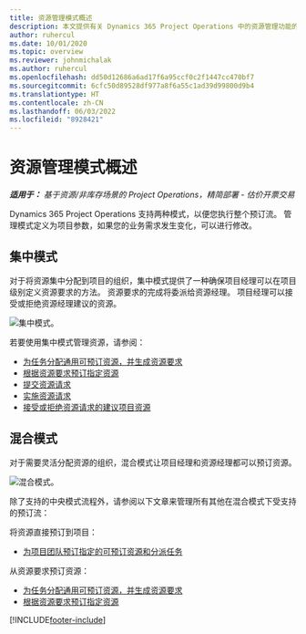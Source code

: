 ```yaml
---
title: 资源管理模式概述
description: 本文提供有关 Dynamics 365 Project Operations 中的资源管理功能的信息。
author: ruhercul
ms.date: 10/01/2020
ms.topic: overview
ms.reviewer: johnmichalak
ms.author: ruhercul
ms.openlocfilehash: dd50d12686a6ad17f6a95ccf0c2f1447cc470bf7
ms.sourcegitcommit: 6cfc50d89528df977a8f6a55c1ad39d99800d9b4
ms.translationtype: HT
ms.contentlocale: zh-CN
ms.lasthandoff: 06/03/2022
ms.locfileid: "8928421"
---
```

# <a name="resource-management-modes-overview"></a>资源管理模式概述

_**适用于：** 基于资源/非库存场景的 Project Operations，精简部署 - 估价开票交易_


Dynamics 365 Project Operations 支持两种模式，以便您执行整个预订流。 管理模式定义为项目参数，如果您的业务需求发生变化，可以进行修改。    

## <a name="central-mode"></a>集中模式
对于将资源集中分配到项目的组织，集中模式提供了一种确保项目经理可以在项目级别定义资源要求的方法。 资源要求的完成将委派给资源经理。 项目经理可以接受或拒绝资源经理建议的资源。

![集中模式。](./media/resource-management-central.png)

若要使用集中模式管理资源，请参阅：

- [为任务分配通用可预订资源，并生成资源要求](/dynamics365/project-service/assign-generic-bookable-resource)
- [根据资源要求预订指定资源](/dynamics365/project-service/book-named-resource)
- [提交资源请求](/dynamics365/project-service/submit-resource-request)
- [实施资源请求](/dynamics365/project-service/resource-management-fulfill-requests)
- [接受或拒绝资源请求的建议项目资源](/dynamics365/project-service/accept-reject-proposed-resource)

## <a name="hybrid-mode"></a>混合模式
对于需要灵活分配资源的组织，混合模式让项目经理和资源经理都可以预订资源。

![混合模式。](./media/resource-management-hybrid.png)

除了支持的中央模式流程外，请参阅以下文章来管理所有其他在混合模式下受支持的预订流：

将资源直接预订到项目：
- [为项目团队预订指定的可预订资源和分派任务](/dynamics365/project-service/assign-named-bookable-resource)

从资源要求预订资源：
- [为任务分配通用可预订资源，并生成资源要求](/dynamics365/project-service/assign-generic-bookable-resource)
- [根据资源要求预订指定资源](/dynamics365/project-service/book-named-resource)


[!INCLUDE[footer-include](../includes/footer-banner.md)]